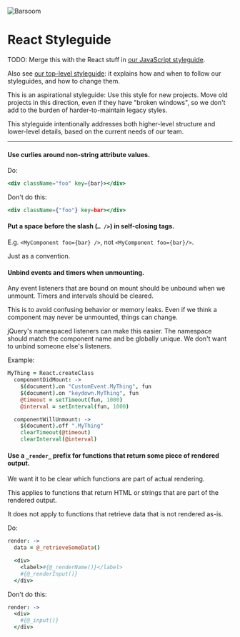 ![Barsoom](http://barsoom.se/barsoom.png)

# React Styleguide

TODO: Merge this with the React stuff in [our JavaScript styleguide](/styleguide/javascript).

Also see [our top-level styleguide](/styleguide): it explains how and when to follow our styleguides, and how to change them.

This is an aspirational styleguide: Use this style for new projects. Move old projects in this direction, even if they have "broken windows", so we don't add to the burden of harder-to-maintain legacy styles.

This styleguide intentionally addresses both higher-level structure and lower-level details, based on the current needs of our team.

---


#### Use curlies around non-string attribute values.

Do:

``` jsx
<div className="foo" key={bar}></div>
```

Don't do this:

``` jsx
<div className={"foo"} key=bar></div>
```

#### Put a space before the slash (`… />`) in self-closing tags.

E.g. `<MyComponent foo={bar} />`, not `<MyComponent foo={bar}/>`.

Just as a convention.


#### Unbind events and timers when unmounting.

Any event listeners that are bound on mount should be unbound when we unmount. Timers and intervals should be cleared.

This is to avoid confusing behavior or memory leaks. Even if we think a component may never be unmounted, things can change.

jQuery's namespaced listeners can make this easier. The namespace should match the component name and be globally unique. We don't want to unbind someone else's listeners.

Example:

``` coffee
MyThing = React.createClass
  componentDidMount: ->
    $(document).on "CustomEvent.MyThing", fun
    $(document).on "keydown.MyThing", fun
    @timeout = setTimeout(fun, 1000)
    @interval = setInterval(fun, 1000)

  componentWillUnmount: ->
    $(document).off ".MyThing"
    clearTimeout(@timeout)
    clearInterval(@interval)
```


#### Use a `_render_` prefix for functions that return some piece of rendered output.

We want it to be clear which functions are part of actual rendering.

This applies to functions that return HTML or strings that are part of the rendered output.

It does not apply to functions that retrieve data that is not rendered as-is.

Do:

``` coffee
render: ->
  data = @_retrieveSomeData()

  <div>
    <label>#{@_renderName()}</label>
    #{@_renderInput()}
  </div>
```

Don't do this:

``` coffee
render: ->
  <div>
    #{@_input()}
  </div>
```
